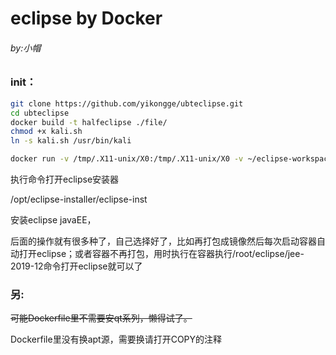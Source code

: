 # eclipse by Docker

###### by:小帽

### init：

```sh
git clone https://github.com/yikongge/ubteclipse.git
cd ubteclipse
docker build -t halfeclipse ./file/
chmod +x kali.sh
ln -s kali.sh /usr/bin/kali

docker run -v /tmp/.X11-unix/X0:/tmp/.X11-unix/X0 -v ~/eclipse-workspace:/root/eclipse-workspace --restart=always -e DISPLAY=unix$DISPLAY -e GDK_SCALE -e GDK_DPI_SCALE -P -it --name eclipse halfeclipse /bin/bash

```

执行命令打开eclipse安装器

/opt/eclipse-installer/eclipse-inst

安装eclipse javaEE，

后面的操作就有很多种了，自己选择好了，比如再打包成镜像然后每次启动容器自动打开eclipse；或者容器不再打包，用时执行在容器执行/root/eclipse/jee-2019-12命令打开eclipse就可以了

### 另:

~~可能Dockerfile里不需要安qt系列，懒得试了。~~

Dockerfile里没有换apt源，需要换请打开COPY的注释